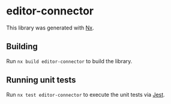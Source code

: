 # editor-connector

This library was generated with [Nx](https://nx.dev).

## Building

Run `nx build editor-connector` to build the library.

## Running unit tests

Run `nx test editor-connector` to execute the unit tests via [Jest](https://jestjs.io).
